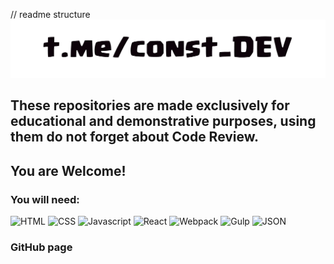 // readme structure
[![ReachMe](https://github.com/igitlog/igitlog/blob/main/assets/reachMe.png)](https://t.me/const_DEV)

## These repositories are made exclusively for educational and demonstrative purposes, using them do not forget about Code Review.
## You are Welcome!

### You will need:

![HTML](https://img.shields.io/badge/-html-success?style=for-the-badge)
![CSS](https://img.shields.io/badge/-css-success?style=for-the-badge)
![Javascript](https://img.shields.io/badge/-javascript-yellow?style=for-the-badge&logo=javascript)
![React](https://img.shields.io/badge/-react-blue?style=for-the-badge&logo=react)
![Webpack](https://img.shields.io/badge/-Webpack-white?style=for-the-badge&logo=Webpack)
![Gulp](https://img.shields.io/badge/-gulp-white?style=for-the-badge&logo=gulp)
![JSON](https://img.shields.io/badge/-json-9cf?style=for-the-badge&logo=json)


### GitHub page